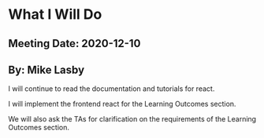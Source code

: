 # What I Will Do
## Meeting Date: 2020-12-10
## By: Mike Lasby

I will continue to read the documentation and tutorials for react.

I will implement the frontend react for the Learning Outcomes section. 

We will also ask the TAs for clarification on the requirements of the Learning Outcomes section.  